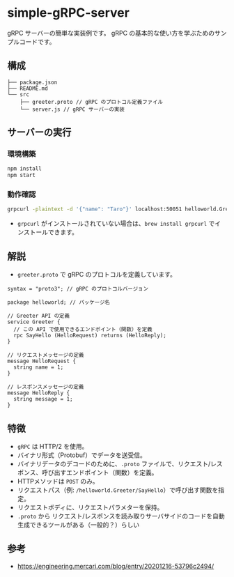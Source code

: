 # simple-gRPC-server

gRPC サーバーの簡単な実装例です。
gRPC の基本的な使い方を学ぶためのサンプルコードです。


## 構成

```
├── package.json
├── README.md
└── src
    ├── greeter.proto // gRPC のプロトコル定義ファイル
    └── server.js // gRPC サーバーの実装
```

## サーバーの実行

### 環境構築

```bash
npm install
npm start
```

### 動作確認
```bash
grpcurl -plaintext -d '{"name": "Taro"}' localhost:50051 helloworld.Greeter/SayHello

```

- `grpcurl` がインストールされていない場合は、`brew install grpcurl` でインストールできます。


## 解説

- `greeter.proto` で gRPC のプロトコルを定義しています。

```
syntax = "proto3"; // gRPC のプロトコルバージョン

package helloworld; // パッケージ名

// Greeter API の定義
service Greeter {
  // この API で使用できるエンドポイント（関数）を定義
  rpc SayHello (HelloRequest) returns (HelloReply);
}

// リクエストメッセージの定義
message HelloRequest {
  string name = 1;
}

// レスポンスメッセージの定義
message HelloReply {
  string message = 1;
}
```

## 特徴
- `gRPC` は HTTP/2 を使用。
- バイナリ形式（Protobuf）でデータを送受信。
- バイナリデータのデコードのために、`.proto` ファイルで、リクエスト/レスポンス、呼び出すエンドポイント（関数）を定義。
- HTTPメソッドは `POST` のみ。
- リクエストパス（例: `/helloworld.Greeter/SayHello`）で呼び出す関数を指定。
- リクエストボディに、リクエストパラメターを保持。
- `.proto` から リクエスト/レスポンスを読み取りサーバサイドのコードを自動生成できるツールがある（一般的？）らしい

## 参考
- https://engineering.mercari.com/blog/entry/20201216-53796c2494/
